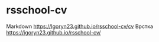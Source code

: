 # rsschool-cv
Markdown  https://Igoryn23.github.io/rsschool-cv/cv
Врстка  https://igoryn23.github.io/rsschool-cv/

